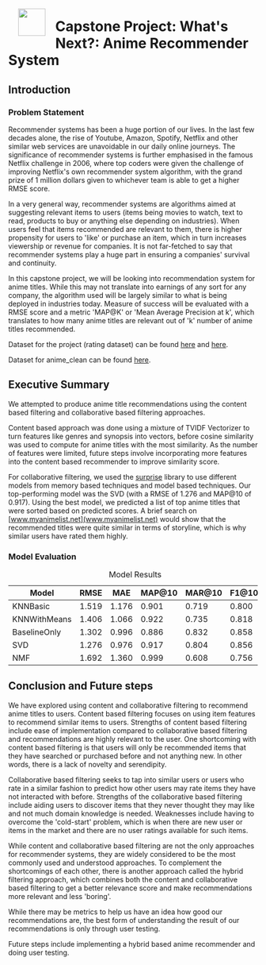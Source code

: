 <img src="http://imgur.com/1ZcRyrc.png" style="float: left; margin: 20px; height: 55px">

# Capstone Project: What's Next?: Anime Recommender System
## Introduction

### Problem Statement

Recommender systems has been a huge portion of our lives. In the last few decades alone, the rise of Youtube, Amazon, Spotify, Netflix and other similar web services are unavoidable in our daily online journeys. The significance of recommender systems is further emphasised in the famous Netflix challenge in 2006, where top coders were given the challenge of improving Netflix's own recommender system algorithm, with the grand prize of 1 million dollars given to whichever team is able to get a higher RMSE score.

In a very general way, recommender systems are algorithms aimed at suggesting relevant items to users (items being movies to watch, text to read, products to buy or anything else depending on industries). When users feel that items recommended are relevant to them, there is higher propensity for users to 'like' or purchase an item, which in turn increases viewership or revenue for companies. It is not far-fetched to say that recommender systems play a huge part in ensuring a companies' survival and continuity.

In this capstone project, we will be looking into recommendation system for anime titles. While this may not translate into earnings of any sort for any company, the algorithm used will be largely similar to what is being deployed in industries today. Measure of success will be evaluated with a RMSE score and a metric 'MAP@K' or 'Mean Average Precision at k', which translates to how many anime titles are relevant out of 'k' number of anime titles recommended. 

Dataset for the project (rating dataset) can be found [here](https://www.kaggle.com/CooperUnion/anime-recommendations-database) and [here](https://www.kaggle.com/hernan4444/anime-recommendation-database-2020).

Dataset for anime_clean can be found [here](https://www.kaggle.com/thamzhicong/anime-clean).

## Executive Summary

We attempted to produce anime title recommendations using the content based filtering and collaborative based filtering approaches.

Content based approach was done using a mixture of TVIDF Vectorizer to turn features like genres and synopsis into vectors, before cosine similarity was used to compute for anime titles with the most similarity. As the number of features were limited, future steps involve incorporating more features into the content based recommender to improve similarity score.

For collaborative filtering, we used the [surprise](https://surprise.readthedocs.io/en/stable/index.html) library to use different models from memory based techniques and model based techniques. Our top-performing model was the SVD (with a RMSE of 1.276 and MAP@10 of 0.917). Using the best model, we predicted a list of top anime titles that were sorted based on predicted scores. A brief search on [www.myanimelist.net](www.myanimelist.net) would show that the recommended titles were quite similar in terms of storyline, which is why similar users have rated them highly.


### Model Evaluation

<table class="dcf-table dcf-table-responsive dcf-table-bordered dcf-table-striped dcf-w-100%">
	<caption>Model Results</caption>
	<thead>
		<tr>
			<th class="dcf-txt-center" data-label="Model" scope="col">Model</th>
			<th class="dcf-txt-center" data-label="RMSE" scope="col">RMSE</th>
			<th class="dcf-txt-center" data-label="MAE" scope="col">MAE</th>
			<th class="dcf-txt-center" data-label="MAP@10" scope="col">MAP@10</th>
			<th class="dcf-txt-center" data-label="MAR@10" scope="col">MAR@10</th>
			<th class="dcf-txt-center" data-label="F1@10" scope="col">F1@10</th>
		</tr>
	</thead>
	<tbody>
		<tr>
			<td class="dcf-txt-center" data-label="Model">KNNBasic</td>
			<td class="dcf-txt-center" data-label="RMSE">1.519</td>
			<td class="dcf-txt-center" data-label="MAE">1.176</td>
			<td class="dcf-txt-center" data-label="MAP@10">0.901</td>
			<td class="dcf-txt-center" data-label="MAR@10">0.719</td>
			<td class="dcf-txt-center" data-label="F1@10">0.800</td>
		</tr>
		<tr>
			<td class="dcf-txt-center" data-label="Model">KNNWithMeans</td>
			<td class="dcf-txt-center" data-label="RMSE">1.406</td>
			<td class="dcf-txt-center" data-label="MAE">1.066</td>
			<td class="dcf-txt-center" data-label="MAP@10">0.922</td>
			<td class="dcf-txt-center" data-label="MAR@10">0.735</td>
			<td class="dcf-txt-center" data-label="F1@10">0.818</td>
		</tr>
		<tr>
			<td class="dcf-txt-center" data-label="Model">BaselineOnly</td>
			<td class="dcf-txt-center" data-label="RMSE">1.302</td>
			<td class="dcf-txt-center" data-label="MAE">0.996</td>
			<td class="dcf-txt-center" data-label="MAP@10">0.886</td>
			<td class="dcf-txt-center" data-label="MAR@10">0.832</td>
			<td class="dcf-txt-center" data-label="F1@10">0.858</td>
		</tr>
		<tr>
			<td class="dcf-txt-center" data-label="Model">SVD</td>
			<td class="dcf-txt-center" data-label="RMSE">1.276</td>
			<td class="dcf-txt-center" data-label="MAE">0.976</td>
			<td class="dcf-txt-center" data-label="MAP@10">0.917</td>
			<td class="dcf-txt-center" data-label="MAR@10">0.804</td>
			<td class="dcf-txt-center" data-label="F1@10">0.856</td>
		</tr>
		<tr>
			<td class="dcf-txt-center" data-label="Model">NMF</td>
			<td class="dcf-txt-center" data-label="RMSE">1.692</td>
			<td class="dcf-txt-center" data-label="MAE">1.360</td>
			<td class="dcf-txt-center" data-label="MAP@10">0.999</td>
			<td class="dcf-txt-center" data-label="MAR@10">0.608</td>
			<td class="dcf-txt-center" data-label="F1@10">0.756</td>
		</tr>
	</tbody>
</table>


## Conclusion and Future steps

We have explored using content and collaborative filtering to recommend anime titles to users. Content based filtering focuses on using item features to recommend similar items to users. Strengths of content based filtering include ease of implementation compared to collaborative based filtering and recommendations are highly relevant to the user. One shortcoming with content based filtering is that users will only be recommended items that they have searched or purchased before and not anything new. In other words, there is a lack of novelty and serendipity.

Collaborative based filtering seeks to tap into similar users or users who rate in a similar fashion to predict how other users may rate items they have not interacted with before. Strengths of the collaborative based filtering include aiding users to discover items that they never thought they may like and not much domain knowledge is needed. Weaknesses include having to overcome the 'cold-start' problem, which is when there are new user or items in the market and there are no user ratings available for such items. 

While content and collaborative based filtering are not the only approaches for recommender systems, they are widely considered to be the most commonly used and understood approaches. To complement the shortcomings of each other, there is another approach called the hybrid filtering approach, which combines both the content and collaborative based filtering to get a better relevance score and make recommendations more relevant and less 'boring'. 

While there may be metrics to help us have an idea how good our recommendations are, the best form of understanding the result of our recommendations is only through user testing. 

Future steps include implementing a hybrid based anime recommender and doing user testing.                      
